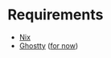 # Requirements

- [Nix](https://nixos.org/download/)
- [Ghostty](https://ghostty.org/) ([for now](https://github.com/ghostty-org/ghostty/discussions/2824))
